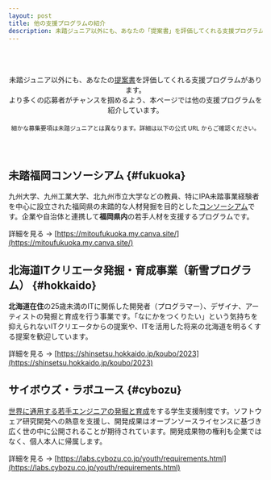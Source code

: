 ```yaml
---
layout: post
title: 他の支援プログラムの紹介
description: 未踏ジュニア以外にも、あなたの「提案書」を評価してくれる支援プログラムがあります。本ページでは、そのような支援プログラムを紹介しています。
---
```



<p style="text-align:center; padding: 50px 0px 40px;">
  未踏ジュニア以外にも、あなたの<a href='download'>提案書</a>を評価してくれる支援プログラムがあります。<br class='ignore-sp'>より多くの応募者がチャンスを掴めるよう、本ページでは他の支援プログラムを紹介しています。<br>
  <br>
  <small>細かな募集要項は未踏ジュニアとは異なります。詳細は以下の公式 URL からご確認ください。</small><br>
</p>

## 未踏福岡コンソーシアム {#fukuoka}
九州大学、九州工業大学、北九州市立大学などの教員、特にIPA未踏事業経験者を中心に設立された福岡県の未踏的な人材発掘を目的とした[コンソーシアム](https://ja.wikipedia.org/wiki/%E3%82%B3%E3%83%B3%E3%82%BD%E3%83%BC%E3%82%B7%E3%82%A2%E3%83%A0)です。企業や自治体と連携して<strong>福岡県内</strong>の若手人材を支援するプログラムです。

詳細を見る → [https://mitoufukuoka.my.canva.site/](https://mitoufukuoka.my.canva.site/)


## 北海道ITクリエータ発掘・育成事業（新雪プログラム）  {#hokkaido}
<strong>北海道在住</strong>の25歳未満のITに関係した開発者（プログラマー）、デザイナ、アーティストの発掘と育成を行う事業です。「なにかをつくりたい」という気持ちを抑えられないITクリエータからの提案や、ITを活用した将来の北海道を明るくする提案を歓迎しています。

詳細を見る → [https://shinsetsu.hokkaido.jp/koubo/2023](https://shinsetsu.hokkaido.jp/koubo/2023)

## サイボウズ・ラボユース {#cybozu}
[世界に通用する若手エンジニアの発掘と育成](https://labs.cybozu.co.jp/youth/youth-leaflet-2023spring.pdf)をする学生支援制度です。ソフトウェア研究開発への熱意を支援し、開発成果はオープンソースライセンスに基づき広く世の中に公開されることが期待されています。開発成果物の権利も企業ではなく、個人本人に帰属します。

詳細を見る → [https://labs.cybozu.co.jp/youth/requirements.html](https://labs.cybozu.co.jp/youth/requirements.html)
